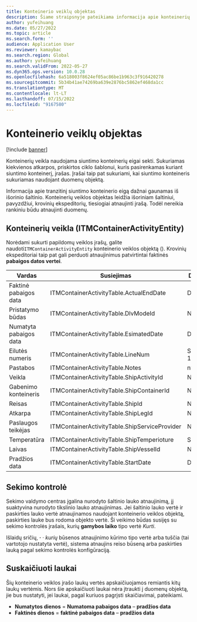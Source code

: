```yaml
---
title: Konteinerio veiklų objektas
description: Šiame straipsnyje pateikiama informacija apie konteinerių veiklą, kuri naudojama konteinerių siuntimo eigai sekti.
author: yufeihuang
ms.date: 05/27/2022
ms.topic: article
ms.search.form: ''
audience: Application User
ms.reviewer: kamaybac
ms.search.region: Global
ms.author: yufeihuang
ms.search.validFrom: 2022-05-27
ms.dyn365.ops.version: 10.0.28
ms.openlocfilehash: 6a518003f8624ef05ac86be1b963c3f916420278
ms.sourcegitcommit: 5b34b41ae74269ba639e2876bc5862ef468da1cc
ms.translationtype: MT
ms.contentlocale: lt-LT
ms.lasthandoff: 07/15/2022
ms.locfileid: "9167580"
---
```

# <a name="container-activities-entity"></a>Konteinerio veiklų objektas

[!include [banner](../includes/banner.md)]

Konteinerių veikla naudojama siuntimo konteinerių eigai sekti. Sukuriamas kiekvienos atkarpos, priskirtos ciklo šablonui, kuris pasirenkamas kuriant siuntimo konteinerį, įrašas. Įrašai taip pat sukuriami, kai siuntimo konteineris sukuriamas naudojant duomenų objektą.

Informacija apie tranzitinį siuntimo konteinerio eigą dažnai gaunamas iš išorinio šaltinio. Konteinerių veiklos objektas leidžia išoriniam šaltiniui, pavyzdžiui, krovinių ekspeditorių, tiesiogiai atnaujinti įrašą. Todėl nereikia rankiniu būdu atnaujinti duomenų.

## <a name="container-activities-itmcontaineractivityentity"></a>Konteinerių veikla (ITMContainerActivityEntity)

Norėdami sukurti papildomų veiklos įrašų, galite naudoti`ITMContainerActivityEntity` konteinerio veiklos objektą (). Krovinių ekspeditoriai taip pat gali perduoti atnaujinimus patvirtintai faktinės **pabaigos datos vertei**.

| Vardas | Susiejimas | Duomenų tipas | Raktas | Privalomas |
|---|---|---|---|---|
| Faktinė pabaigos data | ITMContainerActivityTable.ActualEndDate | Datetime | Ne | Ne |
| Pristatymo būdas | ITMContainerActivityTable.DlvModeId | Nvarchar(10) | Ne | Ne |
| Numatyta pabaigos data | ITMContainerActivityTable.EsimatedDate | Datetime | Ne | Ne |
| Eilutės numeris | ITMContainerActivityTable.LineNum | Skaitinis(32, 16) | **Taip** | Ne |
| Pastabos | ITMContainerActivityTable.Notes | nvarchar(MAKS) | Ne | Ne |
| Veikla | ITMContainerActivityTable.ShipActivityId | Nvarchar(10) | Ne | **Taip** |
| Gabenimo konteineris | ITMContainerActivityTable.ShipContainerId | Nvarchar(20) | **Taip** | **Taip** |
| Reisas | ITMContainerActivityTable.ShipId | Nvarchar(20) | **Taip** | **Taip** |
| Atkarpa | ITMContainerActivityTable.ShipLegId | Nvarchar(20) | Ne | **Taip** |
| Paslaugos teikėjas | ITMContainerActivityTable.ShipServiceProvider | Nvarchar(20) | Ne | Ne |
| Temperatūra | ITMContainerActivityTable.ShipTemperioture | Skaitinis(32, 6) | Ne | Ne |
| Laivas | ITMContainerActivityTable.ShipVesselId | Nvarchar(20) | Ne | Ne |
| Pradžios data | ITMContainerActivityTable.StartDate | Datetime | Ne | Ne |

## <a name="tracking-control"></a>Sekimo kontrolė

Sekimo valdymo centras įgalina nurodyto šaltinio lauko atnaujinimą, jį suaktyvina nurodyto tikslinio lauko atnaujinimas. Jei šaltinio lauko vertė ir paskirties lauko vertė atnaujinamos naudojant konteinerio veiklos objektą, paskirties lauke bus rodoma objekto vertė. Ši veikimo būdas susijęs su sekimo kontrolės įrašais, kurių **gamybos laiko** tipo vertė *Kurti*.

Išlaidų sričių, **·** *·* *kurių* būsenos atnaujinimo kūrimo tipo vertė arba tuščia (tai vartotojo nustatyta vertė), sistema atnaujins reiso būseną arba paskirties lauką pagal sekimo kontrolės konfigūraciją.

## <a name="calculated-fields"></a>Suskaičiuoti laukai

Šių konteinerio veiklos įrašo laukų vertės apskaičiuojamos remiantis kitų laukų vertėmis. Nors šie apskaičiuoti laukai nėra įtraukti į duomenų objektą, jie bus nustatyti, jei laukai, pagal kuriuos pagrįsti skaičiavimai, pateikiami.

- **Numatytos dienos** = **Numatoma pabaigos data** – **pradžios data**
- **Faktinės dienos** = **faktinė pabaigos data** – **pradžios data**
